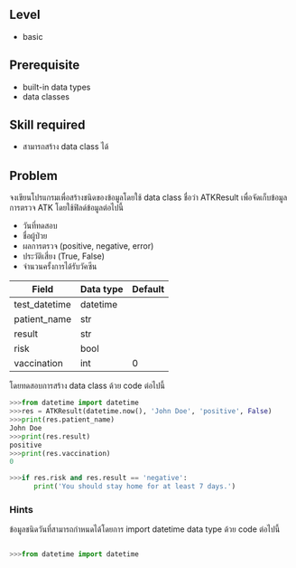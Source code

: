 ## Level

* basic

## Prerequisite

* built-in data types
* data classes

## Skill required

* สามารถสร้าง data class ได้

## Problem

จงเขียนโปรแกรมเพื่อสร้างชนิดของข้อมูลโดยใช้ data class ชื่อว่า ATKResult เพื่อจัดเก็บข้อมูลการตรวจ ATK โดยใช้ฟิลด์ข้อมูลต่อไปนี้

* วันที่ทดสอบ
* ชื่อผู้ป่วย
* ผลการตรวจ (positive, negative, error)
* ประวัติเสี่ยง (True, False)
* จำนวนครั้งการได้รับวัคซีน

| Field | Data type | Default |
|---------|---------|-----------|
|test_datetime|datetime||
|patient_name|str||
|result|str||
|risk|bool||
|vaccination|int|0|

โดยทดสอบการสร้าง data class ด้วย code ต่อไปนี้

```Python
>>>from datetime import datetime
>>>res = ATKResult(datetime.now(), 'John Doe', 'positive', False)
>>>print(res.patient_name)
John Doe
>>>print(res.result)
positive
>>>print(res.vaccination)
0

>>>if res.risk and res.result == 'negative':
      print('You should stay home for at least 7 days.')

```

### Hints

ข้อมูลชนิดวันที่สามารถกำหนดได้โดยการ import datetime data type ด้วย code ต่อไปนี้

```Python

>>>from datetime import datetime

```
